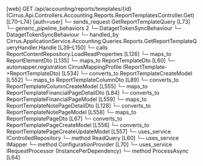 [web] GET /api/accounting/reports/templates/{id}  (Cirrus.Api.Controllers.Accounting.Reports.ReportTemplatesController.Get)  [L70–L74] [auth=user]
  └─ sends_request GetReportTemplateQuery [L73]
    └─ generic_pipeline_behaviors 2
      └─ DatagetTokenSyncBehaviour
      └─ DatagetTokenSyncBehaviour
    └─ handled_by Cirrus.ApplicationService.Accounting.Queries.Reports.GetReportTemplateQueryHandler.Handle [L39–L150]
      └─ calls ReportContentRepository.LoadReadProperties [L126]
      └─ maps_to ReportElementDto [L135]
      └─ maps_to ReportTemplateDto [L60]
        └─ automapper.registration CirrusMappingProfile (ReportTemplate->ReportTemplateDto) [L534]
        └─ converts_to ReportTemplateCreateModel [L552]
      └─ maps_to ReportTemplateColumnDto [L89]
        └─ converts_to ReportTemplateColumnCreateModel [L555]
      └─ maps_to ReportTemplateFinancialPageDetailDto [L84]
        └─ converts_to ReportTemplateFinancialPageModel [L559]
      └─ maps_to ReportTemplateNotePageDetailDto [L128]
        └─ converts_to ReportTemplateNotePageModel [L558]
      └─ maps_to ReportTemplatePageDto [L67]
        └─ converts_to ReportTemplatePageCreateModel [L556]
        └─ converts_to ReportTemplatePageCreateUpdateModel [L557]
      └─ uses_service IControlledRepository<ReportTemplate>
        └─ method ReadQuery [L60]
      └─ uses_service IMapper
        └─ method ConfigurationProvider [L70]
      └─ uses_service IRequestProcessor (InstancePerDependency)
        └─ method ProcessAsync [L64]

